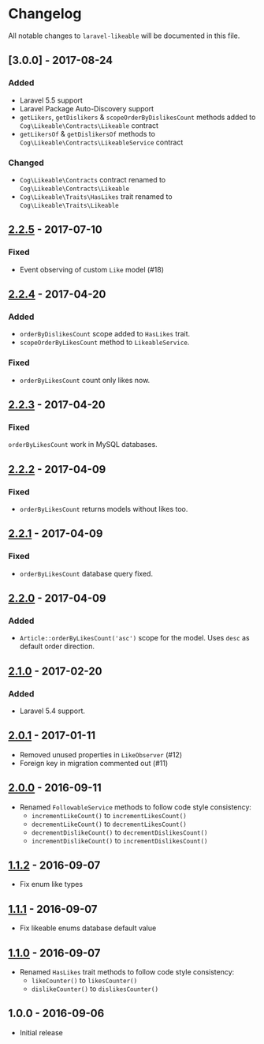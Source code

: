 # Changelog

All notable changes to `laravel-likeable` will be documented in this file.

## [3.0.0] - 2017-08-24

### Added

- Laravel 5.5 support
- Laravel Package Auto-Discovery support
- `getLikers`, `getDislikers` & `scopeOrderByDislikesCount` methods added to `Cog\Likeable\Contracts\Likeable` contract
- `getLikersOf` & `getDislikersOf` methods to `Cog\Likeable\Contracts\LikeableService` contract 

### Changed

- `Cog\Likeable\Contracts` contract renamed to `Cog\Likeable\Contracts\Likeable`
- `Cog\Likeable\Traits\HasLikes` trait renamed to `Cog\Likeable\Traits\Likeable`

## [2.2.5] - 2017-07-10

### Fixed

- Event observing of custom `Like` model (#18)

## [2.2.4] - 2017-04-20

### Added

- `orderByDislikesCount` scope added to `HasLikes` trait.
- `scopeOrderByLikesCount` method to `LikeableService`.

### Fixed

- `orderByLikesCount` count only likes now.

## [2.2.3] - 2017-04-20

### Fixed

`orderByLikesCount` work in MySQL databases.

## [2.2.2] - 2017-04-09

### Fixed

- `orderByLikesCount` returns models without likes too.

## [2.2.1] - 2017-04-09

### Fixed

- `orderByLikesCount` database query fixed.

## [2.2.0] - 2017-04-09

### Added

- `Article::orderByLikesCount('asc')` scope for the model. Uses `desc` as default order direction.

## [2.1.0] - 2017-02-20

### Added

- Laravel 5.4 support.

## [2.0.1] - 2017-01-11

- Removed unused properties in `LikeObserver` (#12)
- Foreign key in migration commented out (#11)

## [2.0.0] - 2016-09-11

- Renamed `FollowableService` methods to follow code style consistency:
    - `incrementLikeCount()` to `incrementLikesCount()`
    - `decrementLikeCount()` to `decrementLikesCount()`
    - `decrementDislikeCount()` to `decrementDislikesCount()`
    - `incrementDislikeCount()` to `incrementDislikesCount()`

## [1.1.2] - 2016-09-07

- Fix enum like types

## [1.1.1] - 2016-09-07

- Fix likeable enums database default value

## [1.1.0] - 2016-09-07

- Renamed `HasLikes` trait methods to follow code style consistency:
    - `likeCounter()` to `likesCounter()`
    - `dislikeCounter()` to `dislikesCounter()`

## 1.0.0 - 2016-09-06

- Initial release

[2.2.5]: https://github.com/cybercog/laravel-likeable/compare/2.2.4...2.2.5
[2.2.4]: https://github.com/cybercog/laravel-likeable/compare/2.2.3...2.2.4
[2.2.3]: https://github.com/cybercog/laravel-likeable/compare/2.2.2...2.2.3
[2.2.2]: https://github.com/cybercog/laravel-likeable/compare/2.2.1...2.2.2
[2.2.1]: https://github.com/cybercog/laravel-likeable/compare/2.2.0...2.2.1
[2.2.0]: https://github.com/cybercog/laravel-likeable/compare/2.1.0...2.2.0
[2.1.0]: https://github.com/cybercog/laravel-likeable/compare/2.0.1...2.1.0
[2.0.1]: https://github.com/cybercog/laravel-likeable/compare/2.0.0...2.0.1
[2.0.0]: https://github.com/cybercog/laravel-likeable/compare/1.1.2...2.0.0
[1.1.2]: https://github.com/cybercog/laravel-likeable/compare/1.1.1...1.1.2
[1.1.1]: https://github.com/cybercog/laravel-likeable/compare/1.1.0...1.1.1
[1.1.0]: https://github.com/cybercog/laravel-likeable/compare/1.0.0...1.1.0
